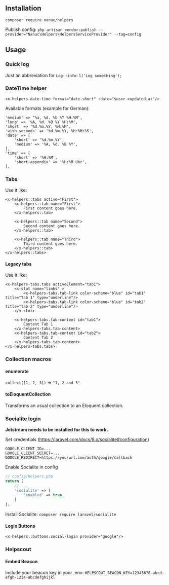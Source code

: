 ## Installation
`composer require nanuc/helpers`

Publish config: 
`php artisan vendor:publish --provider="Nanuc\Helpers\HelpersServiceProvider" --tag=config`


## Usage
### Quick log
Just an abbreviation for `Log::info`:
`l('Log something');`

### DateTime helper
`<x-helpers-date-time format="date.short" :date="$user->updated_at"/>`

Available formats (example for German):
```
'medium' => '%a, %d. %b %Y %H:%M',
'long' => '%A, %d. %B %Y %H:%M',
'short' => '%d.%m.%Y, %H:%M',
'with-seconds' => '%d.%m.%Y, %H:%M:%S',
'date' => [
    'short' => '%d.%m.%Y',
    'medium' => '%A, %d. %B %Y',
],
'time' => [
    'short' => '%H:%M',
    'short-appendix' => '%H:%M Uhr',
],
```

### Tabs
Use it like:
```
<x-helpers::tabs active="First">
    <x-helpers::tab name="First">
        First content goes here.
    </x-helpers::tab>
    
    <x-helpers::tab name="Second">
        Second content goes here.
    </x-helpers::tab>
    
    <x-helpers::tab name="Third">
        Third content goes here.
    </x-helpers::tab>
</x-helpers::tabs>
```


#### Legacy tabs
Use it like:
```
<x-helpers-tabs.tabs activeElement="tab1">
    <x-slot name="links" >
        <x-helpers-tabs.tab-link color-scheme="blue" id="tab1" title="Tab 1" type="underline"/>
        <x-helpers-tabs.tab-link color-scheme="blue" id="tab2" title="Tab 2" type="underline"/>
    </x-slot>

    <x-helpers-tabs.tab-content id="tab1">
        Content Tab 1
    </x-helpers-tabs.tab-content>
    <x-helpers-tabs.tab-content id="tab2">
        Content Tab 2
    </x-helpers-tabs.tab-content>
</x-helpers-tabs.tabs>
```

### Collection macros
#### enumerate
`collect([1, 2, 3])` => `"1, 2 and 3"`

#### toEloquentCollection
Transforms an usual collection to an Eloquent collection.

### Socialite login
**Jetstream needs to be installed for this to work.**

Set credentials
(https://laravel.com/docs/8.x/socialite#configuration)
```dotenv
GOOGLE_CLIENT_ID=...
GOOGLE_CLIENT_SECRET=...
GOOGLE_REDIRECT=https://yoururl.com/auth/google/callback
```

Enable Socialite in config
```php
// config/helpers.php
return [
    // ...
    'socialite' => [
        'enabled' => true,
    ]
];
```

Install Socialite:
`composer require laravel/socialite`

#### Login Buttons
`<x-helpers::buttons.social-login provider="google"/>`

### Helpscout
#### Embed Beacon
Include your beacon key in your .env:
`HELPSCOUT_BEACON_KEY=12345678-abcd-efgh-1234-abcdefghijkl`